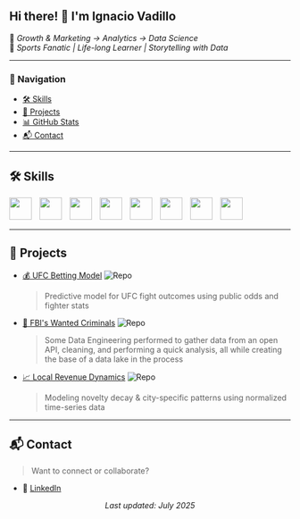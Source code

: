 <!-- README.md — Optimized & Banner-Free -->

## Hi there! 👋 I'm Ignacio Vadillo

🎯 *Growth & Marketing → Analytics → Data Science*  
🥋 *Sports Fanatic | Life-long Learner | Storytelling with Data*

---

### 📌 Navigation
- [🛠 Skills](#skills)
- [🚀 Projects](#projects)
- [📊 GitHub Stats](#github-stats)
- [📬 Contact](#contact)

---

## 🛠 Skills

<p align="left">
  <img src="https://cdn.jsdelivr.net/gh/devicons/devicon/icons/python/python-original.svg" width="40" style="margin-right:10px;"/>
  <img src="https://cdn.jsdelivr.net/gh/devicons/devicon/icons/sqlite/sqlite-original.svg" width="40" style="margin-right:10px;"/>
  <img src="https://cdn.jsdelivr.net/gh/devicons/devicon/icons/tableau/tableau-original.svg" width="40" style="margin-right:10px;"/>
  <img src="https://cdn.jsdelivr.net/gh/devicons/devicon/icons/google/google-original.svg" width="40" style="margin-right:10px;"/>
  <img src="https://cdn.jsdelivr.net/gh/devicons/devicon/icons/pandas/pandas-original.svg" width="40" style="margin-right:10px;"/>
  <img src="https://cdn.jsdelivr.net/gh/devicons/devicon/icons/numpy/numpy-original.svg" width="40" style="margin-right:10px;"/>
  <img src="https://cdn.jsdelivr.net/gh/devicons/devicon/icons/github/github-original.svg" width="40" style="margin-right:10px;"/>
  <img src="https://cdn.jsdelivr.net/gh/devicons/devicon/icons/docker/docker-original.svg" width="40" style="margin-right:10px;"/>
</p>

---

## 🚀 Projects

- [💰 UFC Betting Model](https://github.com/your-repo) ![Repo](https://img.shields.io/badge/Code-Repository-blue)  
  > Predictive model for UFC fight outcomes using public odds and fighter stats

- [🧠 FBI's Wanted Criminals](https://github.com/your-repo) ![Repo](https://img.shields.io/badge/Code-Repository-blue)  
  > Some Data Engineering performed to gather data from an open API, cleaning, and performing a quick analysis, all while creating the base of a data lake in the process 

- [📈 Local Revenue Dynamics](https://github.com/your-repo) ![Repo](https://img.shields.io/badge/Code-Repository-blue)  
  > Modeling novelty decay & city-specific patterns using normalized time-series data

---

## 📬 Contact

> Want to connect or collaborate?

- 🔗 [LinkedIn](https://linkedin.com/in/ignaciovadillosahonero)

<p align="center">
  <i>Last updated: July 2025</i>
</p>
